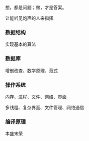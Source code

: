 想，都是问题；做，才是答案。

让能听见炮声的人来指挥

### 数据结构

实现基本的算法

### 数据库

增删改查、数学原理、范式

### 操作系统

内存、进程、文件、网络、界面

多线程、复杂界面、文件管理、网络通信

### 编译原理

本盛末荣

